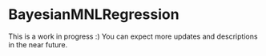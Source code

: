 # BayesianMNLRegression

This is a work in progress :) You can expect more updates and descriptions in the near future.
